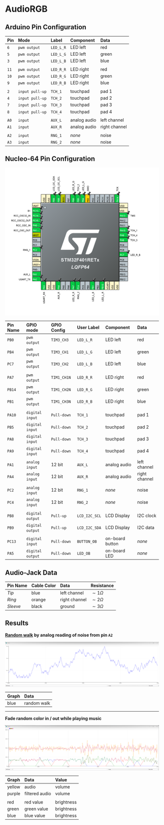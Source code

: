 
# AudioRGB

## Arduino Pin Configuration

| Pin  | Mode            | Label     | Component    | Data            |
| :--- | :-------------- | :-------- | :----------- | :-------------- |
| `6`  | `pwm output`    | `LED_L_R` | LED left     | red             |
| `5`  | `pwm output`    | `LED_L_G` | LED left     | green           |
| `3`  | `pwm output`    | `LED_L_B` | LED left     | blue            |
|      |                 |           |              |                 |
| `11` | `pwm output`    | `LED_R_R` | LED right    | red             |
| `10` | `pwm output`    | `LED_R_G` | LED right    | green           |
| `9`  | `pwm output`    | `LED_R_B` | LED right    | blue            |
|      |                 |           |              |                 |
| `2`  | `input pull-up` | `TCH_1`   | touchpad     | pad 1           |
| `4`  | `input pull-up` | `TCH_2`   | touchpad     | pad 2           |
| `7`  | `input pull-up` | `TCH_3`   | touchpad     | pad 3           |
| `8`  | `input pull-up` | `TCH_4`   | touchpad     | pad 4           |
|      |                 |           |              |                 |
| `A0` | `input`         | `AUX_L`   | analog audio | left channel    |
| `A1` | `input`         | `AUX_R`   | analog audio | right channel   |
|      |                 |           |              |                 |
| `A2` | `input`         | `RNG_1`   | *none*       | noise           |
| `A3` | `input`         | `RNG_2`   | *none*       | noise           |

## Nucleo-64 Pin Configuration

![](img/nucleo-64-pin-configuration.png)

| Pin Name | GPIO mode        | GPIO Config | User Label    | Component       | Data            |
| :------- | :--------------- | :---------- | :------------ | :-------------- | :-------------- |
| `PB0`    | `pwm output`     | `TIM3_CH3`  | `LED_L_R`     | LED left        | red             |
| `PB4`    | `pwm output`     | `TIM3_CH1`  | `LED_L_G`     | LED left        | green           |
| `PC7`    | `pwm output`     | `TIM3_CH2`  | `LED_L_B`     | LED left        | blue            |
|          |                  |             |               |                 |                 |
| `PA7`    | `pwm output`     | `TIM1_CH1N` | `LED_R_R`     | LED right       | red             |
| `PB14`   | `pwm output`     | `TIM1_CH2N` | `LED_R_G`     | LED right       | green           |
| `PB1`    | `pwm output`     | `TIM1_CH3N` | `LED_R_B`     | LED right       | blue            |
|          |                  |             |               |                 |                 |
| `PA10`   | `digital input`  | `Pull-down` | `TCH_1`       | touchpad        | pad 1           |
| `PB5`    | `digital input`  | `Pull-down` | `TCH_2`       | touchpad        | pad 2           |
| `PA8`    | `digital input`  | `Pull-down` | `TCH_3`       | touchpad        | pad 3           |
| `PA9`    | `digital input`  | `Pull-down` | `TCH_4`       | touchpad        | pad 4           |
|          |                  |             |               |                 |                 |
| `PA1`    | `analog input`   | 12 bit      | `AUX_L`       | analog audio    | left channel    |
| `PA4`    | `analog input`   | 12 bit      | `AUX_R`       | analog audio    | right channel   |
|          |                  |             |               |                 |                 |
| `PC2`    | `analog input`   | 12 bit      | `RNG_1`       | *none*          | noise           |
| `PC4`    | `analog input`   | 12 bit      | `RNG_2`       | *none*          | noise           |
|          |                  |             |               |                 |                 |
| `PB8`    | `digital output` | `Pull-up`   | `LCD_I2C_SCL` | LCD Display     | I2C clock       |
| `PB9`    | `digital output` | `Pull-up`   | `LCD_I2C_SDA` | LCD Display     | I2C data        |
|          |                  |             |               |                 |                 |
| `PC13`   | `digital input`  | `Pull-down` | `BUTTON_OB`   | on-board button | *none*          |
| `PA5`    | `digital output` | `Pull-down` | `LED_OB`      | on-board LED    | *none*          |

## Audio-Jack Data

| Pin Name | Cable Color | Data          | Resistance    |
| :------- | :---------- | :------------ | :------------ |
| *Tip*    | blue        | left channel  | $\sim1\Omega$ |
| *Ring*   | orange      | right channel | $\sim2\Omega$ |
| *Sleeve* | black       | ground        | $\sim3\Omega$ |

## Results

**[Random walk](https://en.wikipedia.org/wiki/Random_walk) by analog reading of noise from pin `A2`**

![](img/random-walk-by-reading-analog-floating-bits.png)

| Graph | Data        |
| :---- | :---------- |
| blue  | random walk |

***

**Fade random color in / out while playing music**

![](img/fade-random-color-in-out.png)

| Graph  | Data           | Value      |
| :----- | :------------- | :--------- |
| yellow | audio          | volume     |
| purple | filtered audio | volume     |
|        |                |            |
| red    | red value      | brightness |
| green  | green value    | brightness |
| blue   | blue value     | brightness |
